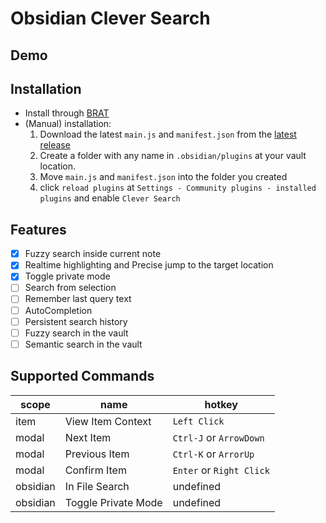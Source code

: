 # Obsidian Clever Search

## Demo

## Installation

- Install through [BRAT](https://github.com/TfTHacker/obsidian42-brat)
- (Manual) installation:
    1. Download the latest `main.js` and `manifest.json` from the [latest release](https://github.com/yan42685/obsidian-clever-search/releases)
    2. Create a folder with any name in `.obsidian/plugins` at your vault location.
    3. Move `main.js` and `manifest.json` into the folder you created
    4. click `reload plugins` at `Settings - Community plugins - installed plugins` and enable `Clever Search`

## Features

- [x] Fuzzy search inside current note
- [x] Realtime highlighting and Precise jump to the target location
- [x] Toggle private mode
- [ ] Search from selection
- [ ] Remember last query text
- [ ] AutoCompletion
- [ ] Persistent search history
- [ ] Fuzzy search in the vault
- [ ] Semantic search in the vault

## Supported Commands

| scope    | name                | hotkey                   |
| -------- | ------------------- | ------------------------ |
| item     | View Item Context   | `Left Click`             |
| modal    | Next Item           | `Ctrl-J` or `ArrowDown`  |
| modal    | Previous Item       | `Ctrl-K` or `ArrorUp`    |
| modal    | Confirm Item        | `Enter` or `Right Click` |
| obsidian | In File Search      | undefined                |
| obsidian | Toggle Private Mode | undefined                |
